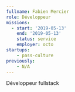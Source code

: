 ```yaml
---
fullname: Fabien Mercier
role: Développeur
missions:
  - start: '2019-05-13'
    end: '2019-05-13'
    status: service
    employer: octo
startups:
    - pass-culture
previously:
    - N/A
---
```


Développeur fullstack
